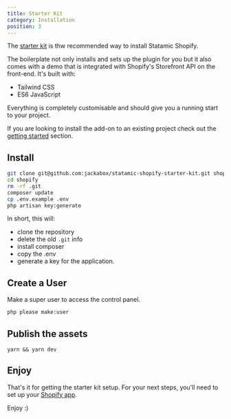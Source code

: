 ```yaml
---
title: Starter Kit
category: Installation
position: 3
---
```


The [starter kit](https://github.com/jackabox/statamic-shopify-starter-kit) is thw recommended way to install Statamic Shopify.

The boilerplate not only installs and sets up the plugin for you but it also comes with a demo that is integrated with Shopify's Storefront API on the front-end. It's built with:

- Tailwind CSS
- ES6 JavaScript

Everything is completely customisable and should give you a running start to your project.

If you are looking to install the add-on to an existing project check out the [getting started](frontend/getting-started) section.


## Install

```bash
git clone git@github.com:jackabox/statamic-shopify-starter-kit.git shopify
cd shopify
rm -rf .git
composer update
cp .env.example .env
php artisan key:generate
```

In short, this will:

- clone the repository
- delete the old `.git` info
- install composer
- copy the .env
- generate a key for the application.

## Create a User

Make a super user to access the control panel.

```bash
php please make:user
```

## Publish the assets

```
yarn && yarn dev
```

## Enjoy

That's it for getting the starter kit setup. For your next steps, you'll need to set up your [Shopify app](setup#creating-a-shopify-app).

Enjoy :)
